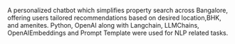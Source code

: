A personalized chatbot which simplifies property search across Bangalore, offering users tailored recommendations based on desired location,BHK, and amenites.
Python, OpenAI along with Langchain, LLMChains, OpenAIEmbeddings and Prompt Template were used for NLP related tasks.
